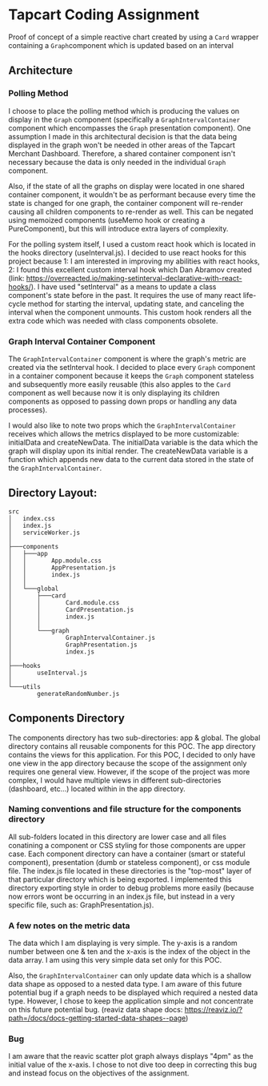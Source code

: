 # Tapcart Coding Assignment  

Proof of concept of a simple reactive chart created by using a  ```Card``` wrapper containing a ```Graph```component which is updated based on an interval

## Architecture 

### Polling Method

I choose to place the polling method which is producing the values on display in the ```Graph``` component (specifically a ```GraphIntervalContainer``` component which encompasses the ```Graph``` presentation component). One assumption I made in this architectural decision is that the data being displayed in the graph won't be needed in other areas of the Tapcart Merchant Dashboard. Therefore, a shared container component isn't necessary because the data is only needed in the individual ```Graph``` component. 

Also, if the state of all the graphs on display were located in one shared container component, it wouldn't be as performant because every time the state is changed for one graph, the container component will re-render causing all children components to re-render as well. This can be negated using memoized components (useMemo hook or creating a PureComponent), but this will introduce extra layers of complexity.

For the polling system itself, I used a custom react hook which is located in the hooks directory (useInterval.js). I decided to use react hooks for this project because 1: I am interested in improving my abilities with react hooks, 2: I found this excellent custom interval hook which Dan Abramov created (link: https://overreacted.io/making-setinterval-declarative-with-react-hooks/). I have used "setInterval" as a means to update a class component's state before in the past. It requires the use of many react life-cycle method for starting the interval, updating state, and canceling the interval when the component unmounts. This custom hook renders all the extra code which was needed with class components obsolete.  

### Graph Interval Container Component

The ```GraphIntervalContainer``` component is where the graph's metric are created via the setInterval hook. I decided to place every ```Graph``` component in a container component because it keeps the ```Graph``` component stateless and subsequently more easily reusable (this also apples to the ```Card``` component as well because now it is only displaying its children components as opposed to passing down props or handling any data processes). 

I would also like to note two props which the ```GraphIntervalContainer``` receives which allows the metrics displayed to be more customizable: initialData and createNewData. The initialData variable is the data which the graph will display upon its initial render. The createNewData variable is a function which appends new data to the current data stored in the state of the ```GraphIntervalContainer```.  

## Directory Layout:

```
src
│   index.css
│   index.js
│   serviceWorker.js
│
├───components
│   ├───app
│   │       App.module.css
│   │       AppPresentation.js
│   │       index.js
│   │
│   └───global
│       ├───card
│       │       Card.module.css
│       │       CardPresentation.js
│       │       index.js
│       │
│       └───graph
│               GraphIntervalContainer.js
│               GraphPresentation.js
│               index.js
│
├───hooks
│       useInterval.js
│
└───utils
        generateRandomNumber.js
```

## Components Directory

The components directory has two sub-directories: app & global. The global directory contains all reusable components for this POC. The app directory contains the views for this application. For this POC, I decided to only have one view in the app directory because the scope of the assignment only requires one general view. However, if the scope of the project was more complex, I would have multiple views in different sub-directories (dashboard, etc...) located within in the app directory. 

### Naming conventions and file structure for the components directory

All sub-folders located in this directory are lower case and all files conatining a component or CSS styling for those components are upper case. Each component directory can have a container (smart or stateful component), presentation (dumb or stateless component), or css module file. The index.js file located in these directories is the "top-most" layer of that particular directory which is being exported. I implemented this directory exporting style in order to debug problems more easily (because now errors wont be occurring in an index.js file, but instead in a very specific file, such as: GraphPresentation.js). 

### A few notes on the metric data

The data which I am displaying is very simple. The y-axis is a random number between one & ten and the x-axis is the index of the object in the data array. I am using this very simple data set only for this POC. 

Also, the ```GraphIntervalContainer``` can only update data which is a shallow data shape as opposed to a nested data type. I am aware of this future potential bug if a graph needs to be displayed which required a nested data type. However, I chose to keep the application simple and not concentrate on this future potential bug. (reaviz data shape docs: https://reaviz.io/?path=/docs/docs-getting-started-data-shapes--page)

### Bug

I am aware that the reavic scatter plot graph always displays "4pm" as the initial value of the x-axis. I chose to not dive too deep in correcting this bug and instead focus on the objectives of the assignment. 